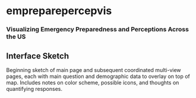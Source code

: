 # empreparepercepvis

### Visualizing Emergency Preparedness and Perceptions Across the US

## Interface Sketch

Beginning sketch of main page and subsequent coordinated multi-view pages, each with main question and demographic data to overlay on top of map. Includes notes on color scheme, possible icons, and thoughts on quantifying responses.
